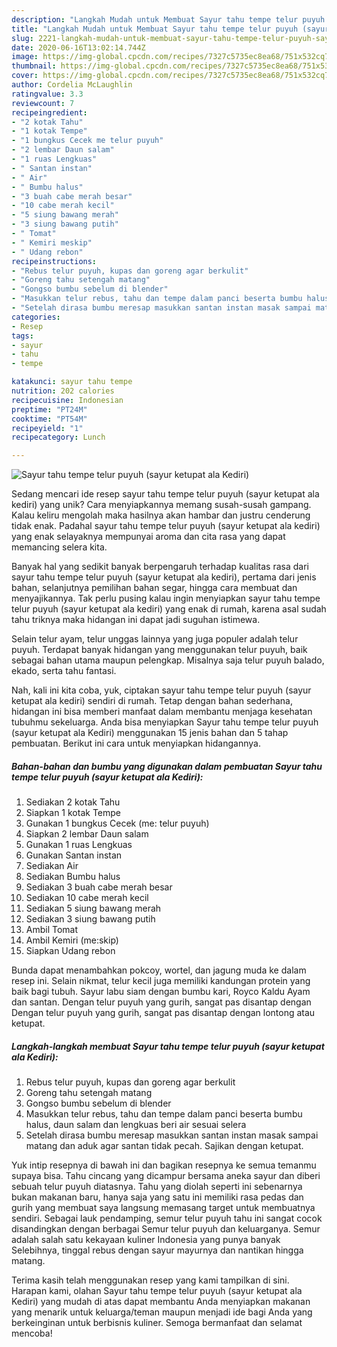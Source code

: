 ```yaml
---
description: "Langkah Mudah untuk Membuat Sayur tahu tempe telur puyuh (sayur ketupat ala Kediri) yang Bikin Ngiler"
title: "Langkah Mudah untuk Membuat Sayur tahu tempe telur puyuh (sayur ketupat ala Kediri) yang Bikin Ngiler"
slug: 2221-langkah-mudah-untuk-membuat-sayur-tahu-tempe-telur-puyuh-sayur-ketupat-ala-kediri-yang-bikin-ngiler
date: 2020-06-16T13:02:14.744Z
image: https://img-global.cpcdn.com/recipes/7327c5735ec8ea68/751x532cq70/sayur-tahu-tempe-telur-puyuh-sayur-ketupat-ala-kediri-foto-resep-utama.jpg
thumbnail: https://img-global.cpcdn.com/recipes/7327c5735ec8ea68/751x532cq70/sayur-tahu-tempe-telur-puyuh-sayur-ketupat-ala-kediri-foto-resep-utama.jpg
cover: https://img-global.cpcdn.com/recipes/7327c5735ec8ea68/751x532cq70/sayur-tahu-tempe-telur-puyuh-sayur-ketupat-ala-kediri-foto-resep-utama.jpg
author: Cordelia McLaughlin
ratingvalue: 3.3
reviewcount: 7
recipeingredient:
- "2 kotak Tahu"
- "1 kotak Tempe"
- "1 bungkus Cecek me telur puyuh"
- "2 lembar Daun salam"
- "1 ruas Lengkuas"
- " Santan instan"
- " Air"
- " Bumbu halus"
- "3 buah cabe merah besar"
- "10 cabe merah kecil"
- "5 siung bawang merah"
- "3 siung bawang putih"
- " Tomat"
- " Kemiri meskip"
- " Udang rebon"
recipeinstructions:
- "Rebus telur puyuh, kupas dan goreng agar berkulit"
- "Goreng tahu setengah matang"
- "Gongso bumbu sebelum di blender"
- "Masukkan telur rebus, tahu dan tempe dalam panci beserta bumbu halus, daun salam dan lengkuas beri air sesuai selera"
- "Setelah dirasa bumbu meresap masukkan santan instan masak sampai matang dan aduk agar santan tidak pecah. Sajikan dengan ketupat."
categories:
- Resep
tags:
- sayur
- tahu
- tempe

katakunci: sayur tahu tempe 
nutrition: 202 calories
recipecuisine: Indonesian
preptime: "PT24M"
cooktime: "PT54M"
recipeyield: "1"
recipecategory: Lunch

---
```



![Sayur tahu tempe telur puyuh (sayur ketupat ala Kediri)](https://img-global.cpcdn.com/recipes/7327c5735ec8ea68/751x532cq70/sayur-tahu-tempe-telur-puyuh-sayur-ketupat-ala-kediri-foto-resep-utama.jpg)

Sedang mencari ide resep sayur tahu tempe telur puyuh (sayur ketupat ala kediri) yang unik? Cara menyiapkannya memang susah-susah gampang. Kalau keliru mengolah maka hasilnya akan hambar dan justru cenderung tidak enak. Padahal sayur tahu tempe telur puyuh (sayur ketupat ala kediri) yang enak selayaknya mempunyai aroma dan cita rasa yang dapat memancing selera kita.

Banyak hal yang sedikit banyak berpengaruh terhadap kualitas rasa dari sayur tahu tempe telur puyuh (sayur ketupat ala kediri), pertama dari jenis bahan, selanjutnya pemilihan bahan segar, hingga cara membuat dan menyajikannya. Tak perlu pusing kalau ingin menyiapkan sayur tahu tempe telur puyuh (sayur ketupat ala kediri) yang enak di rumah, karena asal sudah tahu triknya maka hidangan ini dapat jadi suguhan istimewa.

Selain telur ayam, telur unggas lainnya yang juga populer adalah telur puyuh. Terdapat banyak hidangan yang menggunakan telur puyuh, baik sebagai bahan utama maupun pelengkap. Misalnya saja telur puyuh balado, ekado, serta tahu fantasi.


Nah, kali ini kita coba, yuk, ciptakan sayur tahu tempe telur puyuh (sayur ketupat ala kediri) sendiri di rumah. Tetap dengan bahan sederhana, hidangan ini bisa memberi manfaat dalam membantu menjaga kesehatan tubuhmu sekeluarga. Anda bisa menyiapkan Sayur tahu tempe telur puyuh (sayur ketupat ala Kediri) menggunakan 15 jenis bahan dan 5 tahap pembuatan. Berikut ini cara untuk menyiapkan hidangannya.

<!--inarticleads1-->

##### Bahan-bahan dan bumbu yang digunakan dalam pembuatan Sayur tahu tempe telur puyuh (sayur ketupat ala Kediri):

1. Sediakan 2 kotak Tahu
1. Siapkan 1 kotak Tempe
1. Gunakan 1 bungkus Cecek (me: telur puyuh)
1. Siapkan 2 lembar Daun salam
1. Gunakan 1 ruas Lengkuas
1. Gunakan  Santan instan
1. Sediakan  Air
1. Sediakan  Bumbu halus
1. Sediakan 3 buah cabe merah besar
1. Sediakan 10 cabe merah kecil
1. Sediakan 5 siung bawang merah
1. Sediakan 3 siung bawang putih
1. Ambil  Tomat
1. Ambil  Kemiri (me:skip)
1. Siapkan  Udang rebon


Bunda dapat menambahkan pokcoy, wortel, dan jagung muda ke dalam resep ini. Selain nikmat, telur kecil juga memiliki kandungan protein yang baik bagi tubuh. Sayur labu siam dengan bumbu kari, Royco Kaldu Ayam dan santan. Dengan telur puyuh yang gurih, sangat pas disantap dengan Dengan telur puyuh yang gurih, sangat pas disantap dengan lontong atau ketupat. 

<!--inarticleads2-->

##### Langkah-langkah membuat Sayur tahu tempe telur puyuh (sayur ketupat ala Kediri):

1. Rebus telur puyuh, kupas dan goreng agar berkulit
1. Goreng tahu setengah matang
1. Gongso bumbu sebelum di blender
1. Masukkan telur rebus, tahu dan tempe dalam panci beserta bumbu halus, daun salam dan lengkuas beri air sesuai selera
1. Setelah dirasa bumbu meresap masukkan santan instan masak sampai matang dan aduk agar santan tidak pecah. Sajikan dengan ketupat.


Yuk intip resepnya di bawah ini dan bagikan resepnya ke semua temanmu supaya bisa. Tahu cincang yang dicampur bersama aneka sayur dan diberi sebuah telur puyuh diatasnya. Tahu yang diolah seperti ini sebenarnya bukan makanan baru, hanya saja yang satu ini memiliki rasa pedas dan gurih yang membuat saya langsung memasang target untuk membuatnya sendiri. Sebagai lauk pendamping, semur telur puyuh tahu ini sangat cocok disandingkan dengan berbagai Semur telur puyuh dan keluarganya. Semur adalah salah satu kekayaan kuliner Indonesia yang punya banyak Selebihnya, tinggal rebus dengan sayur mayurnya dan nantikan hingga matang. 

Terima kasih telah menggunakan resep yang kami tampilkan di sini. Harapan kami, olahan Sayur tahu tempe telur puyuh (sayur ketupat ala Kediri) yang mudah di atas dapat membantu Anda menyiapkan makanan yang menarik untuk keluarga/teman maupun menjadi ide bagi Anda yang berkeinginan untuk berbisnis kuliner. Semoga bermanfaat dan selamat mencoba!
